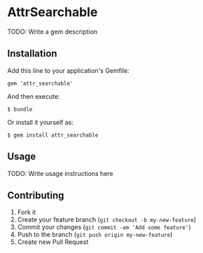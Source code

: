 # AttrSearchable

TODO: Write a gem description

## Installation

Add this line to your application's Gemfile:

    gem 'attr_searchable'

And then execute:

    $ bundle

Or install it yourself as:

    $ gem install attr_searchable

## Usage

TODO: Write usage instructions here

## Contributing

1. Fork it
2. Create your feature branch (`git checkout -b my-new-feature`)
3. Commit your changes (`git commit -am 'Add some feature'`)
4. Push to the branch (`git push origin my-new-feature`)
5. Create new Pull Request
